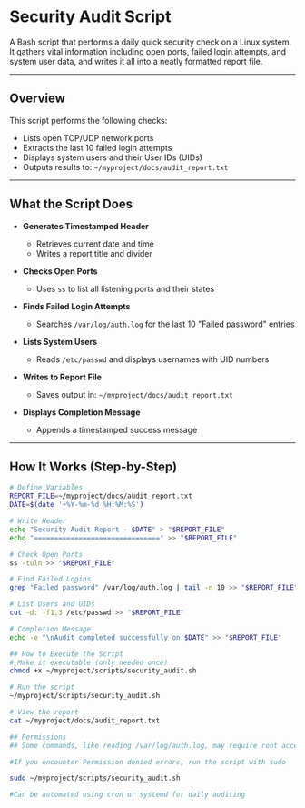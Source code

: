 # Security Audit Script

A Bash script that performs a daily quick security check on a Linux system. It gathers vital information including open ports, failed login attempts, and system user data, and writes it all into a neatly formatted report file.

---

## Overview

This script performs the following checks:
- Lists open TCP/UDP network ports
- Extracts the last 10 failed login attempts
- Displays system users and their User IDs (UIDs)
- Outputs results to: `~/myproject/docs/audit_report.txt`

---

## What the Script Does

- **Generates Timestamped Header**
  - Retrieves current date and time
  - Writes a report title and divider

- **Checks Open Ports**
  - Uses `ss` to list all listening ports and their states

- **Finds Failed Login Attempts**
  - Searches `/var/log/auth.log` for the last 10 "Failed password" entries

- **Lists System Users**
  - Reads `/etc/passwd` and displays usernames with UID numbers

- **Writes to Report File**
  - Saves output in: `~/myproject/docs/audit_report.txt`

- **Displays Completion Message**
  - Appends a timestamped success message

---

## How It Works (Step-by-Step)

```bash
# Define Variables
REPORT_FILE=~/myproject/docs/audit_report.txt
DATE=$(date '+%Y-%m-%d %H:%M:%S')

# Write Header
echo "Security Audit Report - $DATE" > "$REPORT_FILE"
echo "===============================" >> "$REPORT_FILE"

# Check Open Ports
ss -tuln >> "$REPORT_FILE"

# Find Failed Logins
grep "Failed password" /var/log/auth.log | tail -n 10 >> "$REPORT_FILE"

# List Users and UIDs
cut -d: -f1,3 /etc/passwd >> "$REPORT_FILE"

# Completion Message
echo -e "\nAudit completed successfully on $DATE" >> "$REPORT_FILE"

## How to Execute the Script
# Make it executable (only needed once)
chmod +x ~/myproject/scripts/security_audit.sh

# Run the script
~/myproject/scripts/security_audit.sh

# View the report
cat ~/myproject/docs/audit_report.txt

## Permissions
## Some commands, like reading /var/log/auth.log, may require root access.

#If you encounter Permission denied errors, run the script with sudo

sudo ~/myproject/scripts/security_audit.sh

#Can be automated using cron or systemd for daily auditing
